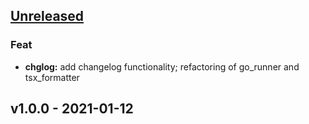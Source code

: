 <a name="unreleased"></a>
## [Unreleased]

### Feat
- **chglog:** add changelog functionality; refactoring of go_runner and tsx_formatter


<a name="v1.0.0"></a>
## v1.0.0 - 2021-01-12

[Unreleased]: https://github.com/KevynKelso/vim-tools/compare/v1.0.0...HEAD
